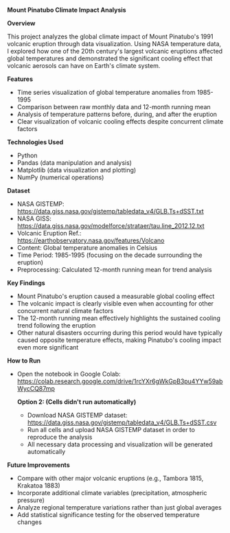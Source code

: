 **Mount Pinatubo Climate Impact Analysis**

**Overview**

This project analyzes the global climate impact of Mount Pinatubo's 1991 volcanic eruption through data visualization. Using NASA temperature data, I explored how one of the 20th century's largest volcanic eruptions affected global temperatures and demonstrated the significant cooling effect that volcanic aerosols can have on Earth's climate system.

**Features**

- Time series visualization of global temperature anomalies from 1985-1995
- Comparison between raw monthly data and 12-month running mean
- Analysis of temperature patterns before, during, and after the eruption
- Clear visualization of volcanic cooling effects despite concurrent climate factors

**Technologies Used**

- Python
- Pandas (data manipulation and analysis)
- Matplotlib (data visualization and plotting)
- NumPy (numerical operations)

**Dataset**

- NASA GISTEMP: https://data.giss.nasa.gov/gistemp/tabledata_v4/GLB.Ts+dSST.txt
- NASA GISS: https://data.giss.nasa.gov/modelforce/strataer/tau.line_2012.12.txt
- Volcanic Eruption Ref.: https://earthobservatory.nasa.gov/features/Volcano
- Content: Global temperature anomalies in Celsius
- Time Period: 1985-1995 (focusing on the decade surrounding the eruption)
- Preprocessing: Calculated 12-month running mean for trend analysis

**Key Findings**

- Mount Pinatubo's eruption caused a measurable global cooling effect
- The volcanic impact is clearly visible even when accounting for other concurrent natural climate factors
- The 12-month running mean effectively highlights the sustained cooling trend following the eruption
- Other natural disasters occurring during this period would have typically caused opposite temperature effects, making Pinatubo's cooling impact even more significant

**How to Run**

- Open the notebook in Google Colab: https://colab.research.google.com/drive/1rcYXr6gWkGpB3pu4YYw59abWycCQ87mp

    **Option 2: (Cells didn't run automatically)**
    - Download NASA GISTEMP dataset: https://data.giss.nasa.gov/gistemp/tabledata_v4/GLB.Ts+dSST.csv
    - Run all cells and upload NASA GISTEMP dataset in order to reproduce the analysis
    - All necessary data processing and visualization will be generated automatically

**Future Improvements**

- Compare with other major volcanic eruptions (e.g., Tambora 1815, Krakatoa 1883)
- Incorporate additional climate variables (precipitation, atmospheric pressure)
- Analyze regional temperature variations rather than just global averages
- Add statistical significance testing for the observed temperature changes
